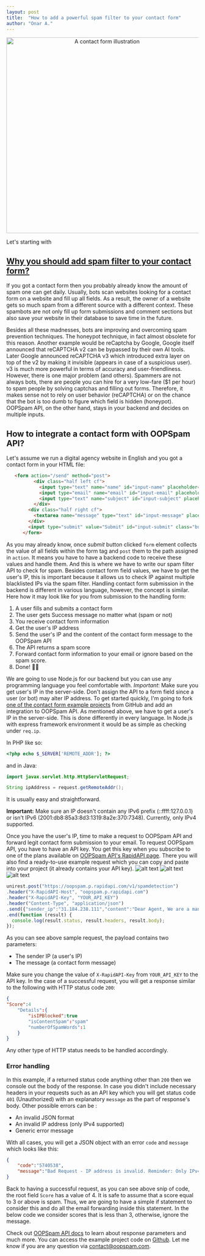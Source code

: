```yaml
---
layout: post
title:  "How to add a powerful spam filter to your contact form"
author: "Onar A."
---
```

<center><img width="512" alt="A contact form illustration" src="../assets/howtoaddspamfilter.png"></a></center>

Let's starting with
## [Why you should add spam filter to your contact form?](#why-spam-filter)
If you got a contact form then you probably already know the amount of spam one can get daily. Usually, bots scan websites looking for a contact form on a website and fill up all fields. As a result, the owner of a website gets so much spam from a different source with a different context. These spambots are not only fill up form submissions and comment sections but also save your website in their database to save time in the future.

Besides all these madnesses, bots are improving and overcoming spam prevention techniques. The honeypot technique, in fact almost obsolete for this reason. Another example would be reCaptcha by Google, Google itself announced that reCAPTCHA v2 can be bypassed by their own AI tools. Later Google announced reCAPTCHA v3 which introduced extra layer on top of the v2 by making it invisible (appears in case of a suspicious user). v3 is much more powerful in terms of accuracy and user-friendliness. However, there is one major problem (and others). Spammers are not always bots, there are people you can hire for a very low-fare ($1 per hour) to spam people by solving captchas and filling out forms. Therefore, it makes sense not to rely on user behavior (reCAPTCHA) or on the chance that the bot is too dumb to figure which field is hidden (honeypot). OOPSpam API, on the other hand, stays in your backend and decides on multiple inputs. 
## How to integrate a contact form with OOPSpam API?
Let's assume we run a digital agency website in English and you got a contact form in your HTML file:
```html
   <form action="/send" method="post">
          <div class="half left cf">
            <input type="text" name="name" id="input-name" placeholder="Name" class="four columns">
            <input type="email" name="email" id="input-email" placeholder="Email address" class="four columns">
            <input type="text" name="subject" id="input-subject" placeholder="Subject" class="four columns">
          </div>
        <div class="half right cf">
          <textarea name="message" type="text" id="input-message" placeholder="Message" class="twelve columns"></textarea>
        </div>
        <input type="submit" value="Submit" id="input-submit" class="button-primary">
      </form>
```
As you may already know, once _submit_ button clicked ```form``` element collects the value of all fields within the form tag and ```post``` them to the path assigned in ```action```. It means you have to have a backend code to receive these values and handle them. And this is where we have to write our spam filter API to check for spam.
Besides contact form field values, we have to get the user's IP, this is important because it allows us to check IP against multiple blacklisted IPs via the spam filter. 
Handling contact form submission in the backend is different in various language, however, the concept is similar. Here how it may look like for you from submission to the handling form:
1. A user fills and submits a contact form
2. The user gets Success message no matter what (spam or not)
3. You receive contact form information
4. Get the user's IP address
5. Send the user's IP and the content of the contact form message to the OOPSpam API
6. The API returns a spam score
7. Forward contact form information to your email or ignore based on the spam score.
8. Done! 💪🏼

We are going to use Node.js for our backend but you can use any programming language you feel comfortable with. 
*Important*: Make sure you get user's IP in the server-side. Don't assign the API to a form field since a user (or bot) may alter IP address. 
To get started quickly, I'm going to fork [one of the contact form example projects](https://github.com/germancutraro/Contact-Form-nodejs) from GitHub and add an integration to OOPSpam API.
As mentioned above, we have to get a user's IP in the server-side. This is done differently in every language. 
In Node.js with express framework environment it would be as simple as checking under ```req.ip```.

In PHP like so:
```php
<?php echo $_SERVER['REMOTE_ADDR']; ?>
```
and in Java:
```java
import javax.servlet.http.HttpServletRequest;

String ipAddress = request.getRemoteAddr();
```

It is usually easy and straightforward. 

**Important:** Make sure an IP doesn't contain any IPv6 prefix (::ffff:127.0.0.1) or isn't IPv6 (2001:db8:85a3:8d3:1319:8a2e:370:7348). Currently, only IPv4 supported.

Once you have the user's IP, time to make a request to OOPSpam API and forward legit contact form submission to your email. To request OOPSpam API, you have to have an API key. You get this key when you subscribe to one of the plans available on [OOPSpam API's RapidAPI page](https://rapidapi.com/oopspam/api/oopspam-spam-filter). There you will also find a ready-to-use example request which you can copy and paste into your project (it already contains your API key).
	![alt text](../assets/OOPSpamAPI_on_RapidAPI.png "OOPSpam API on RapidAPI marketplace")
    ![alt text](../assets/OOPSpamAPI_Pricing.png "OOPSpam API's Pricing on RapidAPI marketplace")
    ![alt text](../assets/OOPSpamAPI_CodeSnippet.png "OOPSpam API test from browser on RapidAPI marketplace")
    
```javascript
unirest.post("https://oopspam.p.rapidapi.com/v1/spamdetection")
.header("X-RapidAPI-Host", "oopspam.p.rapidapi.com")
.header("X-RapidAPI-Key", "YOUR_API_KEY")
.header("Content-Type", "application/json")
.send({"sender_ip":"31.184.238.111","content":"Dear Agent, We are a manufacturing company which specializes in supplying Aluminum Rod with Zinc Alloy Rod to customers worldwide, based in Japan, Asia.We have been unable to follow up payments effectively for transactions with debtor customers in your country due to our distant locations, thus our reason for requesting for your services representation."})
.end(function (result) {
  console.log(result.status, result.headers, result.body);
});
```
As you can see above sample request, the payload contains two parameters:
- The sender IP (a user's IP)
- The message (a contact form message)

Make sure you change the value of ```X-RapidAPI-Key``` from ```YOUR_API_KEY``` to the API key.
In the case of a successful request, you will get a response similar to the following with HTTP status code ```200```: 
```json
{
"Score":4
    "Details":{
        "isIPBlocked":true
        "isContentSpam":"spam"
        "numberOfSpamWords":1
    }
}
```
Any other type of HTTP status needs to be handled accordingly.
### Error handling
In this example, if a returned status code anything other than ```200``` then we console out the body of the response. In case you didn't include necessary headers in your requests such as an API key which you will get status code ```401```  (Unauthorized) with an explanatory ```message``` as the part of response's body. Other possible errors can be :
- An invalid JSON format
- An invalid IP address (only IPv4 supported)
- Generic error message

With all cases, you will get a JSON object with an error ```code``` and ```message``` which looks like this:
```json
{
    "code":"5740538",
    "message":"Bad Request - IP address is invalid. Reminder: Only IPv4 supported."
}
````

Back to having a successful request, as you can see above snip of code, the root field ```Score``` has a value of 4. It is safe to assume that a score equal to 3 or above is spam.  Thus, we are going to have a simple if statement to consider this and do all the email forwarding inside this statement. In the below code we consider scores that is less than 3, otherwise, ignore the message.
<script src="https://gist.github.com/onaralili/b4d8238f31fff719cb7d845fcba4851b.js"></script>

Check out [OOPSpam API docs](https://rapidapi.com/oopspam/api/oopspam-spam-filter/details) to learn about response parameters and much more.
You can access the example project code on [Github](https://github.com/OOPSpam/Contact-Form-nodejs). Let me know if you are any question via contact@oopspam.com.
